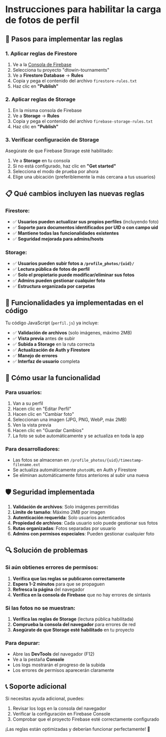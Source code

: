 # Instrucciones para habilitar la carga de fotos de perfil

## 🚀 Pasos para implementar las reglas

### 1. Aplicar reglas de Firestore
1. Ve a la [Consola de Firebase](https://console.firebase.google.com/)
2. Selecciona tu proyecto "dtowin-tournaments"
3. Ve a **Firestore Database** → **Rules**
4. Copia y pega el contenido del archivo `firestore-rules.txt`
5. Haz clic en **"Publish"**

### 2. Aplicar reglas de Storage
1. En la misma consola de Firebase
2. Ve a **Storage** → **Rules**
3. Copia y pega el contenido del archivo `firebase-storage-rules.txt`
4. Haz clic en **"Publish"**

### 3. Verificar configuración de Storage
Asegúrate de que Firebase Storage esté habilitado:
1. Ve a **Storage** en tu consola
2. Si no está configurado, haz clic en **"Get started"**
3. Selecciona el modo de prueba por ahora
4. Elige una ubicación (preferiblemente la más cercana a tus usuarios)

## 📋 Qué cambios incluyen las nuevas reglas

### Firestore:
- ✅ **Usuarios pueden actualizar sus propios perfiles** (incluyendo foto)
- ✅ **Soporte para documentos identificados por UID o con campo uid**
- ✅ **Mantiene todas las funcionalidades existentes**
- ✅ **Seguridad mejorada para admins/hosts**

### Storage:
- ✅ **Usuarios pueden subir fotos a `/profile_photos/{uid}/`**
- ✅ **Lectura pública de fotos de perfil**
- ✅ **Solo el propietario puede modificar/eliminar sus fotos**
- ✅ **Admins pueden gestionar cualquier foto**
- ✅ **Estructura organizada por carpetas**

## 🔧 Funcionalidades ya implementadas en el código

Tu código JavaScript (`perfil.js`) ya incluye:
- ✅ **Validación de archivos** (solo imágenes, máximo 2MB)
- ✅ **Vista previa** antes de subir
- ✅ **Subida a Storage** en la ruta correcta
- ✅ **Actualización de Auth y Firestore**
- ✅ **Manejo de errores**
- ✅ **Interfaz de usuario** completa

## 🎯 Cómo usar la funcionalidad

### Para usuarios:
1. Van a su perfil
2. Hacen clic en "Editar Perfil"
3. Hacen clic en "Cambiar foto"
4. Seleccionan una imagen (JPG, PNG, WebP, máx 2MB)
5. Ven la vista previa
6. Hacen clic en "Guardar Cambios"
7. La foto se sube automáticamente y se actualiza en toda la app

### Para desarrolladores:
- Las fotos se almacenan en `/profile_photos/{uid}/timestamp-filename.ext`
- Se actualiza automáticamente `photoURL` en Auth y Firestore
- Se eliminan automáticamente fotos anteriores al subir una nueva

## 🛡️ Seguridad implementada

1. **Validación de archivos**: Solo imágenes permitidas
2. **Límite de tamaño**: Máximo 2MB por imagen  
3. **Autenticación requerida**: Solo usuarios autenticados
4. **Propiedad de archivos**: Cada usuario solo puede gestionar sus fotos
5. **Rutas organizadas**: Fotos separadas por usuario
6. **Admins con permisos especiales**: Pueden gestionar cualquier foto

## 🔍 Solución de problemas

### Si aún obtienes errores de permisos:
1. **Verifica que las reglas se publicaron correctamente**
2. **Espera 1-2 minutos** para que se propaguen
3. **Refresca la página** del navegador
4. **Verifica en la consola de Firebase** que no hay errores de sintaxis

### Si las fotos no se muestran:
1. **Verifica las reglas de Storage** (lectura pública habilitada)
2. **Comprueba la consola del navegador** para errores de red
3. **Asegúrate de que Storage esté habilitado** en tu proyecto

### Para depurar:
- Abre las **DevTools** del navegador (F12)
- Ve a la pestaña **Console**
- Los logs mostrarán el progreso de la subida
- Los errores de permisos aparecerán claramente

## 📞 Soporte adicional

Si necesitas ayuda adicional, puedes:
1. Revisar los logs en la consola del navegador
2. Verificar la configuración en Firebase Console
3. Comprobar que el proyecto Firebase esté correctamente configurado

¡Las reglas están optimizadas y deberían funcionar perfectamente! 🎉